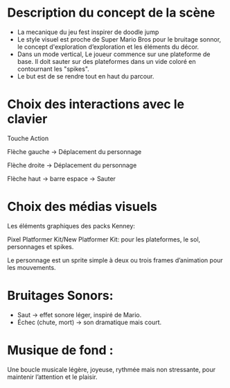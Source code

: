 # Description du concept de la scène

- La mecanique du jeu fest inspirer de doodle jump
- Le style visuel est proche de Super Mario Bros pour le bruitage sonnor, le concept d'exploration d’exploration et les éléments du décor.
- Dans un mode vertical, Le joueur commence sur une plateforme de base. Il doit sauter sur des plateformes dans un vide coloré en contournant les "spikes". 
- Le but est de se rendre tout en haut du parcour.


# Choix des interactions avec le clavier
Touche	         Action

Flèche gauche  → Déplacement du personnage

Flèche droite  → Déplacement du personnage

Flèche haut    → barre espace → Sauter

# Choix des médias visuels
Les éléments graphiques des packs Kenney:

Pixel Platformer Kit/New Platformer Kit: pour les plateformes, le sol, personnages et spikes.

Le personnage est un sprite simple à deux ou trois frames d’animation pour les mouvements.

# Bruitages Sonors:
- Saut → effet sonore léger, inspiré de Mario.
- Échec (chute, mort) → son dramatique mais court.

# Musique de fond :
Une boucle musicale légère, joyeuse, rythmée mais non stressante, pour maintenir l’attention et le plaisir.

